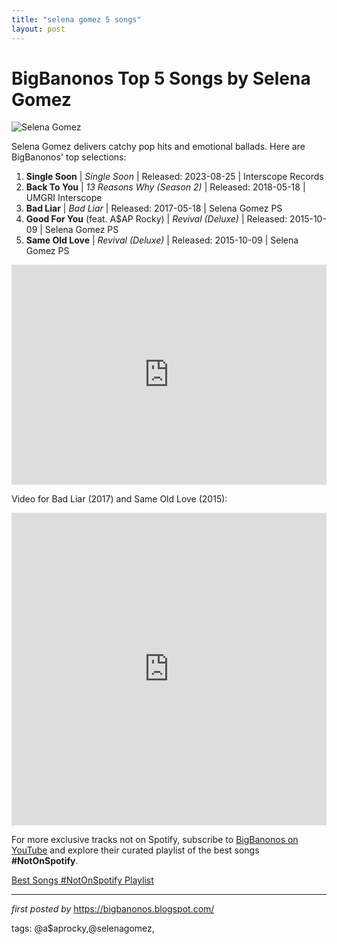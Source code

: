 ```yaml
---
title: "selena gomez 5 songs"
layout: post
---
```

<h1>BigBanonos Top 5 Songs by Selena Gomez</h1>
<img alt="Selena Gomez" src="https://i.ytimg.com/vi/EgT_us6AsDg/maxresdefault.jpg" /> <p>Selena Gomez delivers catchy pop hits and emotional ballads. Here are BigBanonos' top selections:</p> <ol> <li><strong>Single Soon</strong> | <em>Single Soon</em> | Released: 2023-08-25 | Interscope Records</li> <li><strong>Back To You</strong> | <em>13 Reasons Why (Season 2)</em> | Released: 2018-05-18 | UMGRI Interscope</li> <li><strong>Bad Liar</strong> | <em>Bad Liar</em> | Released: 2017-05-18 | Selena Gomez PS</li> <li><strong>Good For You</strong> (feat. A$AP Rocky) | <em>Revival (Deluxe)</em> | Released: 2015-10-09 | Selena Gomez PS</li> <li><strong>Same Old Love</strong> | <em>Revival (Deluxe)</em> | Released: 2015-10-09 | Selena Gomez PS</li>
</ol> <div> <iframe allow="autoplay; clipboard-write; encrypted-media; fullscreen; picture-in-picture" frameborder="0" height="352" loading="lazy" src="https://open.spotify.com/embed/playlist/1TMOSi3BC7X2Pw0dxPfOja?utm_source=generator" width="100%"></iframe>
</div>
<p> Video for Bad Liar (2017) and Same Old Love (2015):</p> <iframe allow="encrypted-media" allowfullscreen="" frameborder="0" gesture="media" height="500px" src="https://www.youtube.com/embed/videoseries?list=PLtuNtuTatqI1UnM582xKrfHkprGOcPaWm" width="100%"></iframe>

<!--Subscribe and Playlist Links-->
<div>
    <p>For more exclusive tracks not on Spotify, subscribe to <a href="https://www.youtube.com/@BigBanonos" target="_blank">BigBanonos on YouTube</a> and explore their curated playlist of the best songs <strong>#NotOnSpotify</strong>.</p>
    <p><a href="https://www.youtube.com/playlist?list=PLtuNtuTatqI0kFahUCbtbfenC_ET5O_tr" target="_blank">Best Songs #NotOnSpotify Playlist<br /></a></p></div>

<hr />

<p><em>first posted by</em> <a href="https://bigbanonos.blogspot.com/" rel="noopener" target="_new">https://bigbanonos.blogspot.com/</a></p>

<p>tags: @a$aprocky,@selenagomez,</p>
